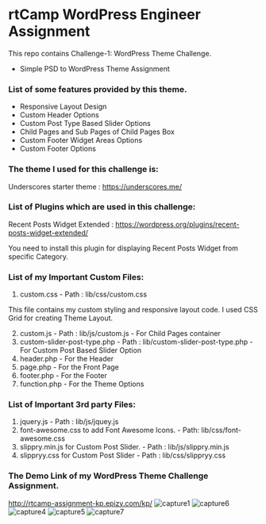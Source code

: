 # rtCamp WordPress Engineer Assignment

This repo contains Challenge-1: WordPress Theme Challenge.
- Simple PSD to WordPress Theme Assignment

### List of some features provided by this theme.

* Responsive Layout Design
* Custom Header Options
* Custom Post Type Based Slider Options
* Child Pages and Sub Pages of Child Pages Box 
* Custom Footer Widget Areas Options
* Custom Footer Options

### The theme I used for this challenge is:
 
 Underscores starter theme : https://underscores.me/

### List of Plugins which are used in this challenge:

 Recent Posts Widget Extended : https://wordpress.org/plugins/recent-posts-widget-extended/
 
 You need to install this plugin for displaying Recent Posts Widget from specific Category.

### List of my Important Custom Files:

1. custom.css - Path : lib/css/custom.css

 This file contains my custom styling and responsive layout code.
 I used CSS Grid for creating Theme Layout.

2. custom.js - Path : lib/js/custom.js - For Child Pages container
3. custom-slider-post-type.php - Path : lib/custom-slider-post-type.php - For Custom Post Based Slider Option 
4. header.php - For the Header
5. page.php - For the Front Page
6. footer.php - For the Footer
7. function.php -  For the Theme Options

### List of Important 3rd party Files:

1. jquery.js - Path : lib/js/jquey.js
2. font-awesome.css to add Font Awesome Icons. - Path: lib/css/font-awesome.css
3. slippry.min.js for Custom Post Slider. - Path : lib/js/slippry.min.js
4. slippryy.css for Custom Post Slider - Path : lib/css/slippryy.css

###  The Demo Link of my WordPress Theme Challenge Assignment.

http://rtcamp-assignment-kp.epizy.com/kp/
![capture1](https://user-images.githubusercontent.com/42610373/44520754-79c23c80-a6ee-11e8-87be-b3da9504225b.JPG)
![capture6](https://user-images.githubusercontent.com/42610373/44520430-682c6500-a6ed-11e8-95fa-c3eb0f96a6a7.JPG)
![capture4](https://user-images.githubusercontent.com/42610373/44520128-ac6b3580-a6ec-11e8-8ad0-289833435814.JPG)
![capture5](https://user-images.githubusercontent.com/42610373/44520600-edb01500-a6ed-11e8-98c2-1de7d070bd50.JPG)
![capture7](https://user-images.githubusercontent.com/42610373/44520477-91e58c00-a6ed-11e8-926d-d4b71e285a7f.JPG)
